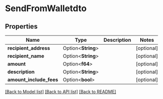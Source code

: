 # SendFromWalletdto

## Properties

Name | Type | Description | Notes
------------ | ------------- | ------------- | -------------
**recipient_address** | Option<**String**> |  | [optional]
**recipient_name** | Option<**String**> |  | [optional]
**amount** | Option<**f64**> |  | [optional]
**description** | Option<**String**> |  | [optional]
**amount_include_fees** | Option<**bool**> |  | [optional]

[[Back to Model list]](../README.md#documentation-for-models) [[Back to API list]](../README.md#documentation-for-api-endpoints) [[Back to README]](../README.md)


